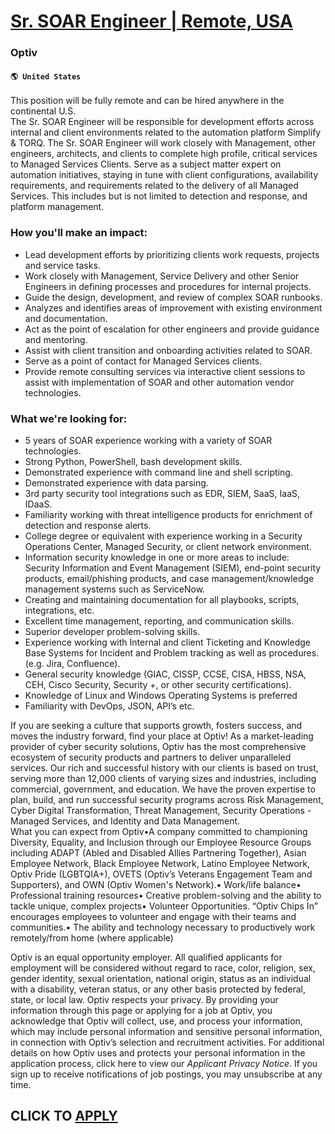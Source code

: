 # [Sr. SOAR Engineer | Remote, USA](https://www.remotewlb.com/apply/sr-soar-engineer-remote-usa)  
### Optiv  
#### `🌎 United States`  
This position will be fully remote and can be hired anywhere in the continental U.S.  
The Sr. SOAR Engineer will be responsible for development efforts across internal and client environments related to the automation platform Simplify & TORQ. The Sr. SOAR Engineer will work closely with Management, other engineers, architects, and clients to complete high profile, critical services to Managed Services Clients. Serve as a subject matter expert on automation initiatives, staying in tune with client configurations, availability requirements, and requirements related to the delivery of all Managed Services. This includes but is not limited to detection and response, and platform management.

### How you'll make an impact:

  * Lead development efforts by prioritizing clients work requests, projects and service tasks. 
  * Work closely with Management, Service Delivery and other Senior Engineers in defining processes and procedures for internal projects. 
  * Guide the design, development, and review of complex SOAR runbooks.
  * Analyzes and identifies areas of improvement with existing environment and documentation. 
  * Act as the point of escalation for other engineers and provide guidance and mentoring. 
  * Assist with client transition and onboarding activities related to SOAR. 
  * Serve as a point of contact for Managed Services clients. 
  * Provide remote consulting services via interactive client sessions to assist with implementation of SOAR and other automation vendor technologies. 

### What we're looking for:

  * 5 years of SOAR experience working with a variety of SOAR technologies. 
  * Strong Python, PowerShell, bash development skills. 
  * Demonstrated experience with command line and shell scripting. 
  * Demonstrated experience with data parsing. 
  * 3rd party security tool integrations such as EDR, SIEM, SaaS, IaaS, IDaaS.
  * Familiarity working with threat intelligence products for enrichment of detection and response alerts. 
  * College degree or equivalent with experience working in a Security Operations Center, Managed Security, or client network environment. 
  * Information security knowledge in one or more areas to include: Security Information and Event Management (SIEM), end-point security products, email/phishing products, and case management/knowledge management systems such as ServiceNow.
  * Creating and maintaining documentation for all playbooks, scripts, integrations, etc.
  * Excellent time management, reporting, and communication skills. 
  * Superior developer problem-solving skills. 
  * Experience working with Internal and client Ticketing and Knowledge Base Systems for Incident and Problem tracking as well as procedures. (e.g. Jira, Confluence). 
  * General security knowledge (GIAC, CISSP, CCSE, CISA, HBSS, NSA, CEH, Cisco Security, Security +, or other security certifications). 
  * Knowledge of Linux and Windows Operating Systems is preferred 
  * Familiarity with DevOps, JSON, API’s etc.

If you are seeking a culture that supports growth, fosters success, and moves the industry forward, find your place at Optiv! As a market-leading provider of cyber security solutions, Optiv has the most comprehensive ecosystem of security products and partners to deliver unparalleled services. Our rich and successful history with our clients is based on trust, serving more than 12,000 clients of varying sizes and industries, including commercial, government, and education. We have the proven expertise to plan, build, and run successful security programs across Risk Management, Cyber Digital Transformation, Threat Management, Security Operations - Managed Services, and Identity and Data Management.  
What you can expect from Optiv•A company committed to championing Diversity, Equality, and Inclusion through our Employee Resource Groups including ADAPT (Abled and Disabled Allies Partnering Together), Asian Employee Network, Black Employee Network, Latino Employee Network, Optiv Pride (LGBTQIA+), OVETS (Optiv’s Veterans Engagement Team and Supporters), and OWN (Optiv Women's Network).• Work/life balance• Professional training resources• Creative problem-solving and the ability to tackle unique, complex projects• Volunteer Opportunities. “Optiv Chips In” encourages employees to volunteer and engage with their teams and communities.• The ability and technology necessary to productively work remotely/from home (where applicable)  
  
Optiv is an equal opportunity employer. All qualified applicants for employment will be considered without regard to race, color, religion, sex, gender identity, sexual orientation, national origin, status as an individual with a disability, veteran status, or any other basis protected by federal, state, or local law. Optiv respects your privacy. By providing your information through this page or applying for a job at Optiv, you acknowledge that Optiv will collect, use, and process your information, which may include personal information and sensitive personal information, in connection with Optiv’s selection and recruitment activities. For additional details on how Optiv uses and protects your personal information in the application process, click here to view our _Applicant Privacy Notice_. If you sign up to receive notifications of job postings, you may unsubscribe at any time.  
## CLICK TO [APPLY](https://www.remotewlb.com/apply/sr-soar-engineer-remote-usa)

